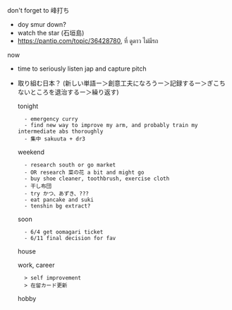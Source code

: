 don't forget to 峰打ち
- doy smur down?
- watch the star (石垣島)
- https://pantip.com/topic/36428780, ที่ ดูดาว ไม่มีรถ

now
- time to seriously listen jap and capture pitch 
- 取り組む日本？ (新しい単語ー＞創意工夫になろうー＞記録するー＞ぎこちないところを退治するー＞繰り返す)

	tonight
	
		- emergency curry
		- find new way to improve my arm, and probably train my intermediate abs thoroughly
		- 集中 sakuuta + dr3
	weekend
		
		- research south or go market
		- OR research 菜の花 a bit and might go
		- buy shoe cleaner, toothbrush, exercise cloth
		- 干し布団
		- try かつ、あずき、???
		- eat pancake and suki
		- tenshin bg extract?
	soon
	
		- 6/4 get oomagari ticket
		- 6/11 final decision for fav
		
	house
	
	work, career
	
		> self improvement
		> 在留カード更新
	hobby
			

			
		
